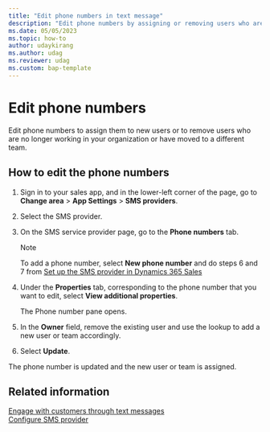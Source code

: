 ```yaml
---
title: "Edit phone numbers in text message"
description: "Edit phone numbers by assigning or removing users who are no longer working in your organization or moved to a different team."
ms.date: 05/05/2023
ms.topic: how-to
author: udaykirang
ms.author: udag
ms.reviewer: udag
ms.custom: bap-template
---
```


# Edit phone numbers

Edit phone numbers to assign them to new users or to remove users who are no longer working in your organization or have moved to a different team. 

## How to edit the phone numbers

1.	Sign in to your sales app, and in the lower-left corner of the page, go to **Change area** > **App Settings** > **SMS providers**.

2. Select the SMS provider.

3. On the SMS service provider page, go to the **Phone numbers** tab. 

    >[!NOTE]
    >To add a phone number, select **New phone number** and do steps 6 and 7 from [Set up the SMS provider in Dynamics 365 Sales](configure-sms-provider.md#set-up-the-sms-provider-in-dynamics-365-sales) 

4. Under the **Properties** tab, corresponding to the phone number that you want to edit, select **View additional properties**. 

    The Phone number pane opens. 

5. In the **Owner** field, remove the existing user and use the lookup to add a new user or team accordingly.  

6. Select **Update**.

The phone number is updated and the new user or team is assigned.

## Related information

[Engage with customers through text messages](sms-intro.md)  
[Configure SMS provider](configure-sms-provider.md)   

